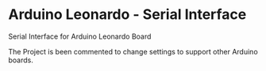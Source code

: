 Arduino Leonardo - Serial Interface
=========================

Serial Interface for Arduino Leonardo Board

The Project is been commented to change settings to support other Arduino boards.
